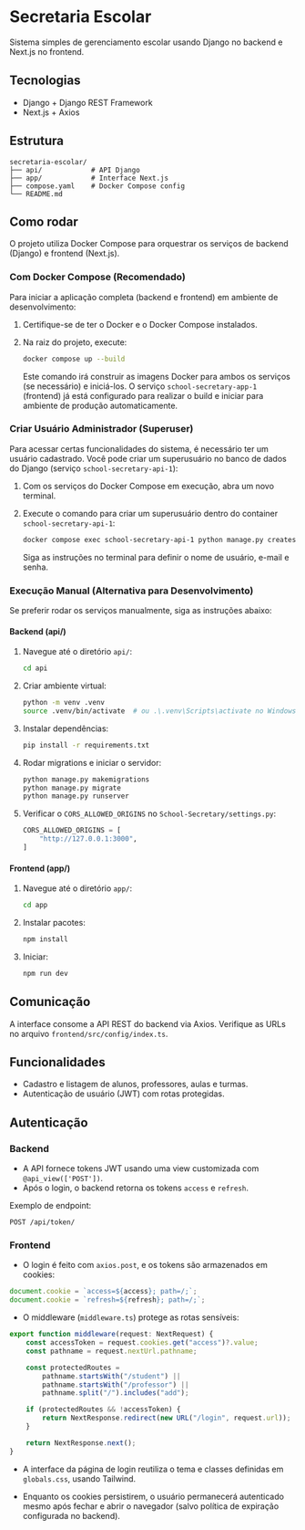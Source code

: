 # Secretaria Escolar

Sistema simples de gerenciamento escolar usando Django no backend e Next.js no frontend.

## Tecnologias

-   Django + Django REST Framework
-   Next.js + Axios

## Estrutura

```
secretaria-escolar/
├── api/            # API Django
├── app/            # Interface Next.js
├── compose.yaml    # Docker Compose config
└── README.md
```

## Como rodar

O projeto utiliza Docker Compose para orquestrar os serviços de backend (Django) e frontend (Next.js).

### Com Docker Compose (Recomendado)

Para iniciar a aplicação completa (backend e frontend) em ambiente de desenvolvimento:

1.  Certifique-se de ter o Docker e o Docker Compose instalados.
2.  Na raiz do projeto, execute:

    ```bash
    docker compose up --build
    ```

    Este comando irá construir as imagens Docker para ambos os serviços (se necessário) e iniciá-los. O serviço `school-secretary-app-1` (frontend) já está configurado para realizar o build e iniciar para ambiente de produção automaticamente.

### Criar Usuário Administrador (Superuser)

Para acessar certas funcionalidades do sistema, é necessário ter um usuário cadastrado. Você pode criar um superusuário no banco de dados do Django (serviço `school-secretary-api-1`):

1.  Com os serviços do Docker Compose em execução, abra um novo terminal.
2.  Execute o comando para criar um superusuário dentro do container `school-secretary-api-1`:

    ```bash
    docker compose exec school-secretary-api-1 python manage.py createsuperuser
    ```

    Siga as instruções no terminal para definir o nome de usuário, e-mail e senha.

### Execução Manual (Alternativa para Desenvolvimento)

Se preferir rodar os serviços manualmente, siga as instruções abaixo:

#### Backend (api/)

1.  Navegue até o diretório `api/`:

    ```bash
    cd api
    ```

2.  Criar ambiente virtual:

    ```bash
    python -m venv .venv
    source .venv/bin/activate  # ou .\.venv\Scripts\activate no Windows
    ```

3.  Instalar dependências:

    ```bash
    pip install -r requirements.txt
    ```

4.  Rodar migrations e iniciar o servidor:

    ```bash
    python manage.py makemigrations
    python manage.py migrate
    python manage.py runserver
    ```

5.  Verificar o `CORS_ALLOWED_ORIGINS` no `School-Secretary/settings.py`:

    ```python
    CORS_ALLOWED_ORIGINS = [
        "http://127.0.0.1:3000",
    ]
    ```

#### Frontend (app/)

1.  Navegue até o diretório `app/`:

    ```bash
    cd app
    ```

2.  Instalar pacotes:

    ```bash
    npm install
    ```

3.  Iniciar:

    ```bash
    npm run dev
    ```

## Comunicação

A interface consome a API REST do backend via Axios. Verifique as URLs no arquivo `frontend/src/config/index.ts`.

## Funcionalidades

-   Cadastro e listagem de alunos, professores, aulas e turmas.
-   Autenticação de usuário (JWT) com rotas protegidas.

## Autenticação

### Backend

-   A API fornece tokens JWT usando uma view customizada com `@api_view(['POST'])`.
-   Após o login, o backend retorna os tokens `access` e `refresh`.

Exemplo de endpoint:

```http
POST /api/token/
```

### Frontend

-   O login é feito com `axios.post`, e os tokens são armazenados em cookies:

```ts
document.cookie = `access=${access}; path=/;`;
document.cookie = `refresh=${refresh}; path=/;`;
```

-   O middleware (`middleware.ts`) protege as rotas sensíveis:

```ts
export function middleware(request: NextRequest) {
	const accessToken = request.cookies.get("access")?.value;
	const pathname = request.nextUrl.pathname;

	const protectedRoutes =
		pathname.startsWith("/student") ||
		pathname.startsWith("/professor") ||
		pathname.split("/").includes("add");

	if (protectedRoutes && !accessToken) {
		return NextResponse.redirect(new URL("/login", request.url));
	}

	return NextResponse.next();
}
```

-   A interface da página de login reutiliza o tema e classes definidas em `globals.css`, usando Tailwind.

-   Enquanto os cookies persistirem, o usuário permanecerá autenticado mesmo após fechar e abrir o navegador (salvo política de expiração configurada no backend).
